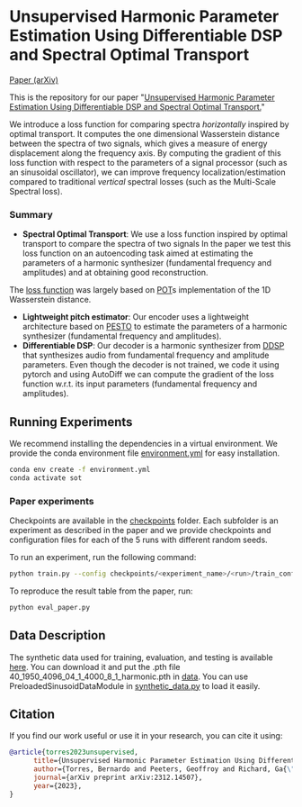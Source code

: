 # Unsupervised Harmonic Parameter Estimation Using Differentiable DSP and Spectral Optimal Transport

[Paper (arXiv)](https://arxiv.org/abs/2312.14507)

This is the repository for our paper "[Unsupervised Harmonic Parameter Estimation Using Differentiable DSP and Spectral Optimal Transport.](https://arxiv.org/abs/2312.14507)" 

We introduce a loss function for comparing spectra *horizontally* inspired by optimal transport. It computes the one dimensional Wasserstein distance between the spectra of two signals, which gives a measure of energy displacement along the frequency axis. By computing the gradient of this loss function with respect to the parameters of a signal processor (such as an sinusoidal oscillator), we can improve frequency localization/estimation compared to traditional *vertical* spectral losses (such as the Multi-Scale Spectral loss).


### Summary
- **Spectral Optimal Transport**: We use a loss function inspired by optimal transport to compare the spectra of two signals
In the paper we test this loss function on an autoencoding task aimed at estimating the parameters of a harmonic synthesizer (fundamental frequency and amplitudes) and at obtaining good reconstruction.

The [loss function](https://github.com/bernardo-torres/1d-spectral-optimal-transport/blob/4ba751d4cc7b7427ce8a1e7e9ae8320d799deeff/losses.py#L89) was largely based on [POT](https://pythonot.github.io/)s implementation of the 1D Wasserstein distance.

- **Lightweight pitch estimator**: Our encoder uses a lightweight architecture based on [PESTO](https://github.com/SonyCSLParis/pesto/tree/master) to estimate the parameters of a harmonic synthesizer (fundamental frequency and amplitudes).
- **Differentiable DSP**: Our decoder is a harmonic synthesizer from [DDSP](https://openreview.net/pdf?id=B1x1ma4tDr) that synthesizes audio from fundamental frequency and amplitude parameters. Even though the decoder is not trained, we code it using pytorch and using AutoDiff we can compute the gradient of the loss function w.r.t. its input parameters (fundamental frequency and amplitudes).


## Running Experiments

We recommend installing the dependencies in a virtual environment. We provide the conda environment file [environment.yml](environment.yml) for easy installation.

```bash
conda env create -f environment.yml
conda activate sot
```

### Paper experiments

Checkpoints are available in the [checkpoints](checkpoints) folder. Each subfolder is an experiment as described in the paper and we provide checkpoints and configuration files for each of the 5 runs with different random seeds.

To run an experiment, run the following command:
```bash
python train.py --config checkpoints/<experiment_name>/<run>/train_config.yaml
```
To reproduce the result table from the paper, run:
```bash
python eval_paper.py
```

## Data Description
The synthetic data used for training, evaluation, and testing is available [here](https://drive.google.com/file/d/1_aZzEK82Ko7IjXzyTFZqTtglwIbtnrL3/view?usp=sharing). You can download it and put the .pth file 40_1950_4096_04_1_4000_8_1_harmonic.pth in [data](data). You can use PreloadedSinusoidDataModule in [synthetic_data.py](synthetic_data.py) to load it easily.

## Citation
If you find our work useful or use it in your research, you can cite it using:

```bibtex
@article{torres2023unsupervised,
      title={Unsupervised Harmonic Parameter Estimation Using Differentiable DSP and Spectral Optimal Transport}, 
      author={Torres, Bernardo and Peeters, Geoffroy and Richard, Ga{\"e}l},
      journal={arXiv preprint arXiv:2312.14507},
      year={2023},
}

```
